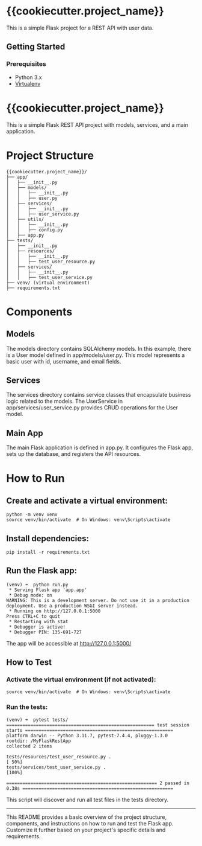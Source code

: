 # {{cookiecutter.project_name}}

This is a simple Flask project for a REST API with user data.

## Getting Started

### Prerequisites

- Python 3.x
- [Virtualenv](https://virtualenv.pypa.io/)


# {{cookiecutter.project_name}}
This is a simple Flask REST API project with models, services, and a main application.

# Project Structure
```
{{cookiecutter.project_name}}/
├── app/
│   ├── __init__.py
│   ├── models/
│   │   ├── __init__.py
│   │   ├── user.py
│   ├── services/
│   │   ├── __init__.py
│   │   ├── user_service.py
│   ├── utils/
│   │   ├── __init__.py
│   │   ├── config.py
│   ├── app.py
├── tests/
│   ├── __init__.py
│   ├── resources/
│   │   ├── __init__.py
│   │   ├── test_user_resource.py
│   ├── services/
│   │   ├── __init__.py
│   │   ├── test_user_service.py
├── venv/ (virtual environment)
├── requirements.txt
```

# Components
## Models
The models directory contains SQLAlchemy models. In this example, there is a User model defined in app/models/user.py. This model represents a basic user with id, username, and email fields.

## Services
The services directory contains service classes that encapsulate business logic related to the models. The UserService in app/services/user_service.py provides CRUD operations for the User model.

## Main App
The main Flask application is defined in app.py. It configures the Flask app, sets up the database, and registers the API resources.

# How to Run
## Create and activate a virtual environment:
```
python -m venv venv
source venv/bin/activate  # On Windows: venv\Scripts\activate
```

## Install dependencies:
```
pip install -r requirements.txt
```

## Run the Flask app:
```
(venv) ➜  python run.py
 * Serving Flask app 'app.app'
 * Debug mode: on
WARNING: This is a development server. Do not use it in a production deployment. Use a production WSGI server instead.
 * Running on http://127.0.0.1:5000
Press CTRL+C to quit
 * Restarting with stat
 * Debugger is active!
 * Debugger PIN: 135-691-727
```
The app will be accessible at http://127.0.0.1:5000/

## How to Test

### Activate the virtual environment (if not activated):

```
source venv/bin/activate  # On Windows: venv\Scripts\activate
```

### Run the tests:
```
(venv) ➜  pytest tests/
======================================================= test session starts =======================================================
platform darwin -- Python 3.11.7, pytest-7.4.4, pluggy-1.3.0
rootdir: /MyFlaskRestApp
collected 2 items                                                                                                                 

tests/resources/test_user_resource.py .                                                                                     [ 50%]
tests/services/test_user_service.py .                                                                                       [100%]

======================================================== 2 passed in 0.38s ========================================================
```

This script will discover and run all test files in the tests directory.

---
This README provides a basic overview of the project structure, components, and instructions on how to run and test the Flask app. Customize it further based on your project's specific details and requirements.

